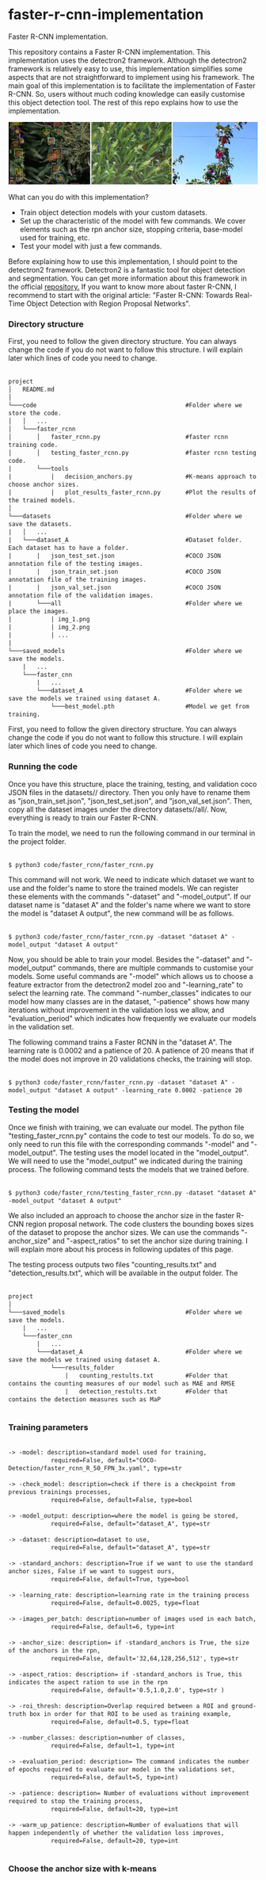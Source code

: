 # faster-r-cnn-implementation
Faster R-CNN implementation.

This repository contains a Faster R-CNN implementation. This implementation uses the detectron2 framework. Although the detectron2 framework is relatively easy to use, this implementation simplifies some aspects that are not straightforward to implement using his framework. The main goal of this implementation is to facilitate the implementation of Faster R-CNN. So, users without much coding knowledge can easily customise this object detection tool. The rest of this repo explains how to use the implementation.

<p class="aligncenter">
<img src="https://github.com/adrianxsalazar/faster-r-cnn-implementation/blob/master/readme_images/detection_sample.png" alt="detection sample">
</p>


What can you do with this implementation?
<ul>
 <li>Train object detection models with your custom datasets.</li>
 <li>Set up the characteristic of the model with few commands. We cover elements such as the rpn anchor size, stopping criteria, base-model used for training, etc.</li>
 <li>Test your model with just a few commands.</li>
</ul>

Before explaining how to use this implementation, I should point to the detectron2 framework. Detectron2 is a fantastic tool for object detection and segmentation.  You can get more information about this framework in the official <a href="https://github.com/facebookresearch/detectron2">repository.</a> If you want to know more about faster R-CNN, I recommend to start with the original article: "Faster R-CNN: Towards Real-Time Object Detection with Region Proposal Networks".

<h3> Directory structure </h3>

First, you need to follow the given directory structure. You can always change the code if you do not want to follow this structure. I will explain later which lines of code you need to change.


```

project
│   README.md    
│
└───code                                          #Folder where we store the code.
│   │   ...
│   └───faster_rcnn
│       │   faster_rcnn.py                        #faster rcnn training code.
│       │   testing_faster_rcnn.py                #faster rcnn testing code.
|       └───tools
|           |   decision_anchors.py               #K-means approach to choose anchor sizes.
|           |   plot_results_faster_rcnn.py       #Plot the results of the trained models.
│   
└───datasets                                      #Folder where we save the datasets.
|   │   ...
|   └───dataset_A                                 #Dataset folder. Each dataset has to have a folder.
|       |   json_test_set.json                    #COCO JSON annotation file of the testing images.
|       |   json_train_set.json                   #COCO JSON annotation file of the training images.
|       |   json_val_set.json                     #COCO JSON annotation file of the validation images.
|       └───all                                   #Folder where we place the images.
|           | img_1.png
|           | img_2.png
|           | ...
|   
└───saved_models                                  #Folder where we save the models.
    |   ...
    └───faster_cnn                                
        |   ...
        └───dataset_A                             #Folder where we save the models we trained using dataset A.
            └───best_model.pth                    #Model we get from training.

```


First, you need to follow the given directory structure. You can always change the code if you do not want to follow this structure. I will explain later which lines of code you need to change.


<h3> Running the code </h3>
Once you have this structure, place the training, testing, and validation coco JSON files in the datasets/<name_of_your_dataset>/ directory. Then you only have to rename them as "json_train_set.json", "json_test_set.json", and "json_val_set.json". Then, copy all the dataset images under the directory datasets/<name_of_your_dataset>/all/. Now, everything is ready to train our Faster R-CNN.


To train the model,  we need to run the following command in our terminal in the project folder.

```

$ python3 code/faster_rcnn/faster_rcnn.py

```


This command will not work. We need to indicate which dataset we want to use and the folder's name to store the trained models. We can register these elements with the commands "-dataset" and "-model_output". If our dataset name is "dataset A" and the folder's name where we want to store the model is "dataset A output", the new command will be as follows.


```

$ python3 code/faster_rcnn/faster_rcnn.py -dataset "dataset A" -model_output "dataset A output"

```

Now, you should be able to train your model. Besides the "-dataset" and "-model_output" commands, there are multiple commands to customise your models. Some useful commands are "-model" which allows us to choose a feature extractor from the detectron2 model zoo and "-learning_rate" to select the learning rate.  The command "-number_classes" indicates to our model how many classes are in the dataset,  "-patience" shows how many iterations without improvement in the validation loss we allow, and "evaluation_period" which indicates how frequently we evaluate our models in the validation set.

The following command trains a Faster RCNN in the "dataset A". The learning rate is 0.0002 and a patience of 20. A patience of 20 means that if the model does not improve in 20 validations checks, the training will stop.

```

$ python3 code/faster_rcnn/faster_rcnn.py -dataset "dataset A" -model_output "dataset A output" -learning_rate 0.0002 -patience 20

```

<h3> Testing the model </h3>
Once we finish with training, we can evaluate our model. The python file "testing_faster_rcnn.py" contains the code to test our models.  To do so,  we only need to run this file with the corresponding commands "-model" and "-model_output". The testing uses the model located in the "model_output". We will need to use the "model_output" we indicated during the training process. The following command tests the models that we trained before.

```

$ python3 code/faster_rcnn/testing_faster_rcnn.py -dataset "dataset A" -model_output "dataset A output"

```


We also included an approach to choose the anchor size in the faster R-CNN region proposal network. The code clusters the bounding boxes sizes of the dataset to propose the anchor sizes. We can use the commands "-anchor_size" and "-aspect_ratios" to set the anchor size during training. I will explain more about his process in following updates of this page.

The testing process outputs two files "counting_results.txt" and "detection_results.txt", which will be available in the output folder. The

```

project
│    
└───saved_models                                  #Folder where we save the models.
    |   ...
    └───faster_cnn                                
        |   ...
        └───dataset_A                             #Folder where we save the models we trained using dataset A.
            └───results_folder
                |   counting_restults.txt         #Folder that contains the counting measures of our model such as MAE and RMSE
                |   detection_restults.txt        #Folder that contains the detection measures such as MaP


```

<h3> Training parameters </h3>

```

-> -model: description=standard model used for training,
            required=False, default="COCO-Detection/faster_rcnn_R_50_FPN_3x.yaml", type=str

-> -check_model: description=check if there is a checkpoint from previous trainings processes,
            required=False, default=False, type=bool

-> -model_output: description=where the model is going be stored,
            required=False, default="dataset_A", type=str

-> -dataset: description=dataset to use,
            required=False, default="dataset_A", type=str

-> -standard_anchors: description=True if we want to use the standard anchor sizes, False if we want to suggest ours,
            required=False, default=True, type=bool

-> -learning_rate: description=learning rate in the training process
            required=False, default=0.0025, type=float

-> -images_per_batch: description=number of images used in each batch,
            required=False, default=6, type=int

-> -anchor_size: description= if -standard_anchors is True, the size of the anchors in the rpn,
            required=False, default='32,64,128,256,512', type=str

-> -aspect_ratios: description= if -standard_anchors is True, this indicates the aspect ration to use in the rpn
            required=False, default='0.5,1.0,2.0', type=str )

-> -roi_thresh: description=Overlap required between a ROI and ground-truth box in order for that ROI to be used as training example,
            required=False, default=0.5, type=float

-> -number_classes: description=number of classes,
            required=False, default=1, type=int

-> -evaluation_period: description= The command indicates the number of epochs required to evaluate our model in the validations set,
            required=False, default=5, type=int)

-> -patience: description= Number of evaluations without improvement required to stop the training process,
            required=False, default=20, type=int

-> -warm_up_patience: description=Number of evaluations that will happen independently of whether the validation loss improves,
            required=False, default=20, type=int


```



<h3> Choose the anchor size with k-means </h3>
